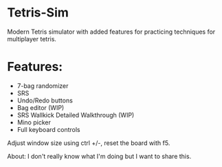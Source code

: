# Tetris-Sim
Modern Tetris simulator with added features for practicing techniques for multiplayer tetris.

# Features:
 - 7-bag randomizer
 - SRS
 - Undo/Redo buttons
 - Bag editor (WIP)
 - SRS Wallkick Detailed Walkthrough (WIP)
 - Mino picker
 - Full keyboard controls

Adjust window size using ctrl +/-, reset the board with f5.

About:
I don't really know what I'm doing but I want to share this.
